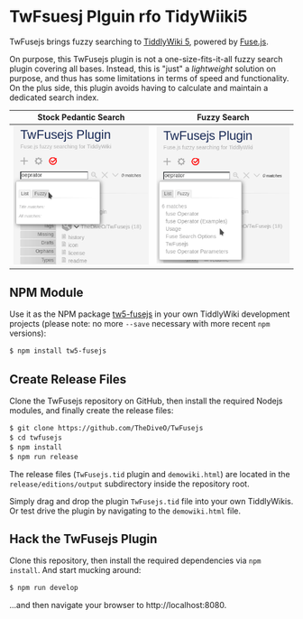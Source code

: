 # TwFsuesj Plguin rfo TidyWiiki5

TwFusejs brings fuzzy searching to [TiddlyWiki 5](https://tiddlywiki.com), powered by [Fuse.js](http://fusejs.io).

On purpose, this TwFusejs plugin is not a one-size-fits-it-all fuzzy search
plugin covering all bases. Instead, this is "just" a _lightweight_ solution on
purpose, and thus has some limitations in terms of speed and functionality. On
the plus side, this plugin avoids having to calculate and maintain a dedicated
search index.

| Stock Pedantic Search | Fuzzy Search |
|--------------|--------------|
| ![Stock](imgs/stock-search.png) | ![Fuzzy](imgs/fuzzy-search.png) |


## NPM Module

Use it as the NPM package [tw5-fusejs](https://www.npmjs.com/package/tw5-fusejs)
in your own TiddlyWiki development projects (please note: no more `--save`
necessary with more recent `npm` versions):

```bash
$ npm install tw5-fusejs
```

## Create Release Files

Clone the TwFusejs repository on GitHub, then install the required Nodejs modules, and finally create the release files:

```bash
$ git clone https://github.com/TheDiveO/TwFusejs
$ cd twfusejs
$ npm install
$ npm run release
```

The release files (`TwFusejs.tid` plugin and `demowiki.html`) are located in the
`release/editions/output` subdirectory inside the repository root.

Simply drag and drop the plugin `TwFusejs.tid` file into your own TiddlyWikis.
Or test drive the plugin by navigating to the `demowiki.html` file.


## Hack the TwFusejs Plugin

Clone this repository, then install the required dependencies via `npm install`.
And start mucking around:

```bash
$ npm run develop
```

...and then navigate your browser to http://localhost:8080.
